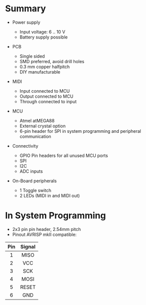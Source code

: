 # Summary
+ Power supply
  + Input voltage: 6 .. 10 V
  + Battery supply possible

+ PCB
  + Single sided
  + SMD preferred, avoid drill holes
  + 0.3 mm copper halfpitch
  + DIY manufacturable

+ MIDI
  + Input connected to MCU
  + Output connected to MCU
  + Through connected to input

+ MCU
  + Atmel atMEGA88
  + External crystal option
  + 6-pin header for SPI in system programming and peripheral communication

+ Connectivity
  + GPIO Pin headers for all unused MCU ports
  + SPI
  + I2C
  + ADC inputs

+ On-Board peripherals
  + 1 Toggle switch
  + 2 LEDs (MIDI in and MIDI out)

# In System Programming
+ 2x3 pin pin header, 2.54mm pitch
+ Pinout AVRISP mkII compatible:

| Pin   | Signal    |
|:-----:|:---------:|
| 1     | MISO      |
| 2     | VCC       |
| 3     | SCK       |
| 4     | MOSI      |
| 5     | RESET     |
| 6     | GND       |
